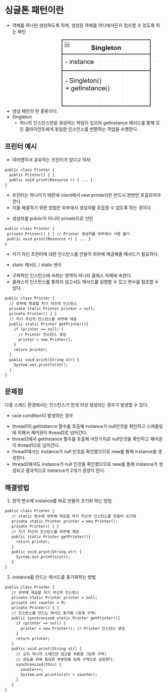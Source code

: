 싱글톤 패턴이란
======================================================
* 객체를 하나만 생성하도록 하며, 생성된 객체를 어디에서든지 참조할 수 있도록 하는 패턴
* 생성 패턴의 한 종류이다.
 ![싱글톤](../img/singleton.PNG)
* Singleton
  - 하나의 인스턴스만을 생성하는 책임이 있으며 getInstance 메서드를 통해 모든 클라이언트에게 동일한 인스턴스를 반환하는 작업을 수행한다.
  
프린터 예시
---------------------------------------------------
* 여러명이서 공유하는 프린터가 있다고 하자

~~~
public class Printer {
  public Printer() { }
  public void print(Resource r) { ... }
}

~~~

* 프린터는 하나이기 때문에 client에서 new printer()은 반드시 한번만 호출되어야 한다.
* 이를 해결하기 위한 방법은 외부에서 생성자를 호출할 수 없도록 하는 것이다.
 - 생성자를 public이 아니라 private으로 선언
 
 ~~~
 public class Printer {
  private Printer() { } // Printer 생성자를 외부에서 사용 불가
  public void print(Resource r) { ... }
}

 ~~~

* 자기 자신 프린터에 대한 인스턴스를 만들어 외부에 제공해줄 메서드가 필요하다.
 - static 메서드 / static 변수
  + 구체적인 인스턴스에 속하는 영역이 아니라 클래스 자체에 속한다.
  + 클래스의 인스턴스를 통하지 않고서도 메서드를 실행할 수 있고 변수를 참조할 수 있다.
  
~~~
public class Printer {
  // 외부에 제공할 자기 자신의 인스턴스
  private static Printer printer = null;
  private Printer() { }
  // 자기 자신의 인스턴스를 외부에 제공
  public static Printer getPrinter(){
    if (printer == null) {
      // Printer 인스턴스 생성
      printer = new Printer();
    }
    return printer;
  }
  public void print(String str) {
    System.out.println(str);
  }
}

~~~


문제점
------------------------------
다중 스레드 환경에서는 인스턴스가 한개 이상 생성되는 경우가 발생할 수 있다.

* race condition이 발생하는 경우
 - thread1이 getInstance 함수를 호출해 instance가 null인것을 확인하고 스케쥴링에 의해서 제어권이 thread2로 넘어간다.
 - thread2에서 getInstance 함수를 호출해 마찬가지로 null인것을 확인하고 제어권이 thread1으로 넘어간다.
 - thread1에서는 instance가 null 인것을 확인했으므로 new를 통해 instance를 생성한다.
 - thread2에서도 instance가 null 인것을 확인했으므로 new를 통해 instance가 생성되고 결과적으로 instance가 2개가 생성이 된다.
 
해결방법
------------------------------
1. 정적 변수에 instance를 바로 만들어 초기화 하는 방법

~~~
public class Printer {
   // static 변수에 외부에 제공할 자기 자신의 인스턴스를 만들어 초기화
   private static Printer printer = new Printer();
   private Printer() { }
   // 자기 자신의 인스턴스를 외부에 제공
   public static Printer getPrinter(){
     return printer;
   }
   public void print(String str) {
     System.out.println(str);
   }
}

~~~

2. instance를 만드는 메서드를 동기화하는 방법

~~~
public class Printer {
   // 외부에 제공할 자기 자신의 인스턴스
   private static Printer printer = null;
   private int counter = 0;
   private Printer() { }
   // 인스턴스를 만드는 메서드 동기화 (임계 구역)
   public synchronized static Printer getPrinter(){
     if (printer == null) {
       printer = new Printer(); // Printer 인스턴스 생성
     }
     return printer;
   }
   public void print(String str) {
     // 오직 하나의 스레드만 접근을 허용함 (임계 구역)
     // 성능을 위해 필요한 부분만을 임계 구역으로 설정한다.
     synchronized(this) {
       counter++;
       System.out.println(str + counter);
     }
   }
}

~~~


























